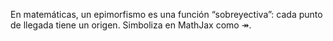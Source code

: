 
En matemáticas, un epimorfismo es una función “sobreyectiva”: cada punto de llegada tiene un origen. Simboliza en MathJax como $\twoheadrightarrow$.

